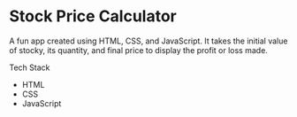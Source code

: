 # Stock Price Calculator

A fun app created using HTML, CSS, and JavaScript. It takes the initial value of stocky, its quantity, and final price to display the profit or loss made.

Tech Stack

- HTML
- CSS
- JavaScript
